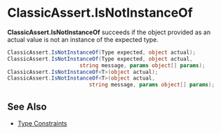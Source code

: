 # ClassicAssert.IsNotInstanceOf

**ClassicAssert.IsNotInstanceOf** succeeds if the object provided as an actual value is not an instance of the expected type.

```csharp
ClassicAssert.IsNotInstanceOf(Type expected, object actual);
ClassicAssert.IsNotInstanceOf(Type expected, object actual,
                       string message, params object[] params);
ClassicAssert.IsNotInstanceOf<T>(object actual);
ClassicAssert.IsNotInstanceOf<T>(object actual,
                          string message, params object[] params);
```

## See Also

* [Type Constraints](xref:constraints#type-constraints)
